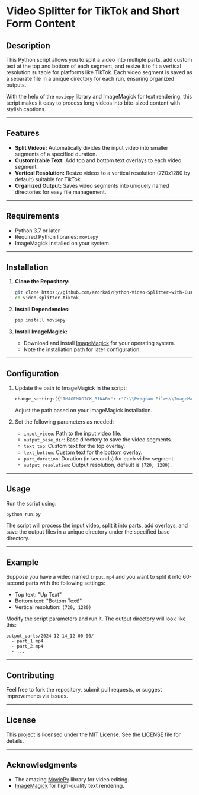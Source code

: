 
# Video Splitter for TikTok and Short Form Content

## Description
This Python script allows you to split a video into multiple parts, add custom text at the top and bottom of each segment, and resize it to fit a vertical resolution suitable for platforms like TikTok. Each video segment is saved as a separate file in a unique directory for each run, ensuring organized outputs.

With the help of the `moviepy` library and ImageMagick for text rendering, this script makes it easy to process long videos into bite-sized content with stylish captions.

---

## Features
- **Split Videos:** Automatically divides the input video into smaller segments of a specified duration.
- **Customizable Text:** Add top and bottom text overlays to each video segment.
- **Vertical Resolution:** Resize videos to a vertical resolution (720x1280 by default) suitable for TikTok.
- **Organized Output:** Saves video segments into uniquely named directories for easy file management.

---

## Requirements
- Python 3.7 or later
- Required Python libraries: `moviepy`
- ImageMagick installed on your system

---

## Installation

1. **Clone the Repository:**
   ```bash
   git clone https://github.com/azorkai/Python-Video-Splitter-with-Custom-Text-Overlay.git
   cd video-splitter-tiktok
   ```

2. **Install Dependencies:**
   ```bash
   pip install moviepy
   ```

3. **Install ImageMagick:**
   - Download and install [ImageMagick](https://imagemagick.org/script/download.php) for your operating system.
   - Note the installation path for later configuration.

---

## Configuration

1. Update the path to ImageMagick in the script:
   ```python
   change_settings({"IMAGEMAGICK_BINARY": r"C:\\Program Files\\ImageMagick-7.1.1-Q16-HDRI\\magick.exe"})
   ```
   Adjust the path based on your ImageMagick installation.

2. Set the following parameters as needed:
   - `input_video`: Path to the input video file.
   - `output_base_dir`: Base directory to save the video segments.
   - `text_top`: Custom text for the top overlay.
   - `text_bottom`: Custom text for the bottom overlay.
   - `part_duration`: Duration (in seconds) for each video segment.
   - `output_resolution`: Output resolution, default is `(720, 1280)`.

---

## Usage

Run the script using:
```bash
python run.py
```
The script will process the input video, split it into parts, add overlays, and save the output files in a unique directory under the specified base directory.

---

## Example

Suppose you have a video named `input.mp4` and you want to split it into 60-second parts with the following settings:
- Top text: "Up Text"
- Bottom text: "Bottom Text!"
- Vertical resolution: `(720, 1280)`

Modify the script parameters and run it. The output directory will look like this:
```
output_parts/2024-12-14_12-00-00/
  - part_1.mp4
  - part_2.mp4
  - ...
```

---

## Contributing
Feel free to fork the repository, submit pull requests, or suggest improvements via issues.

---

## License
This project is licensed under the MIT License. See the LICENSE file for details.

---

## Acknowledgments
- The amazing [MoviePy](https://zulko.github.io/moviepy/) library for video editing.
- [ImageMagick](https://imagemagick.org/) for high-quality text rendering.
